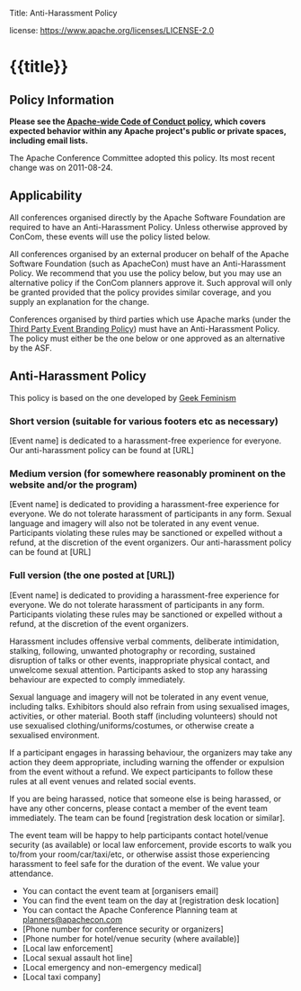 Title:     Anti-Harassment Policy

license: https://www.apache.org/licenses/LICENSE-2.0

# {{title}}

## Policy Information
**Please see the [Apache-wide Code of Conduct policy](https://www.apache.org/foundation/policies/conduct), which covers expected 
behavior within any Apache project's public or private spaces, including email lists.**

The Apache Conference Committee adopted this policy. Its most recent change was on 2011-08-24.

## Applicability

All conferences organised directly by the Apache Software Foundation are required
to have an Anti-Harassment Policy. Unless otherwise approved by ConCom, these events will use the policy listed below.

All conferences organised by an external producer on behalf of the Apache Software Foundation (such as ApacheCon)
must have an Anti-Harassment Policy. We recommend that you use the policy below, but you may use an alternative policy if
the ConCom planners approve it. Such approval will only be granted provided that the policy provides
similar coverage, and you supply an explanation for the change.

Conferences organised by third parties which use Apache marks (under the 
[Third Party Event Branding Policy](/foundation/marks/events.html)) must have an Anti-Harassment
Policy. The policy must either be the one below or one approved as an alternative by the ASF.


## Anti-Harassment Policy

This policy is based on the one developed by [Geek Feminism](http://geekfeminism.wikia.com/wiki/Conference_anti-harassment_policy)

### Short version (suitable for various footers etc as necessary)
[Event name] is dedicated to a harassment-free experience for
everyone. Our anti-harassment policy can be found at [URL]

### Medium version (for somewhere reasonably prominent on the website and/or the program)

[Event name] is dedicated to providing a harassment-free experience for
everyone. We do not tolerate harassment of participants in any form.
Sexual language and imagery will also not be tolerated in any event venue.
Participants violating these rules may be sanctioned or expelled
without a refund, at the discretion of the event organizers. Our
anti-harassment policy can be found at [URL]

### Full version (the one posted at [URL])
[Event name] is dedicated to providing a harassment-free experience for
everyone. We do not tolerate harassment of participants in any form.
Participants violating these rules may be sanctioned or expelled without
a refund, at the discretion of the event organizers.

Harassment includes offensive verbal comments, deliberate
intimidation, stalking, following, unwanted photography or recording,
sustained disruption of talks or other events, inappropriate physical
contact, and unwelcome sexual attention. Participants asked to stop
any harassing behaviour are expected to comply immediately.

Sexual language and imagery will not be tolerated in any event
venue, including talks. Exhibitors should also refrain from using
sexualised images, activities, or other material. Booth staff
(including volunteers) should not use sexualised
clothing/uniforms/costumes, or otherwise create a sexualised
environment.

If a participant engages in harassing behaviour, the organizers may
take any action they deem appropriate, including warning the offender
or expulsion from the event without a refund. We expect participants
to follow these rules at all event venues and related social events.

If you are being harassed, notice that someone else is being harassed,
or have any other concerns, please contact a member of the event team
immediately. The team can be found [registration desk location or similar].

The event team will be happy to help participants contact hotel/venue
security (as available) or local law enforcement, provide escorts to walk
you to/from your room/car/taxi/etc, or otherwise assist those experiencing 
harassment to feel safe for the duration of the event. We value your attendance.

* You can contact the event team at [organisers email]
* You can find the event team on the day at [registration desk location]
* You can contact the Apache Conference Planning team at planners@apachecon.com
* [Phone number for conference security or organizers]
* [Phone number for hotel/venue security (where available)]
* [Local law enforcement]
* [Local sexual assault hot line]
* [Local emergency and non-emergency medical]
* [Local taxi company]
